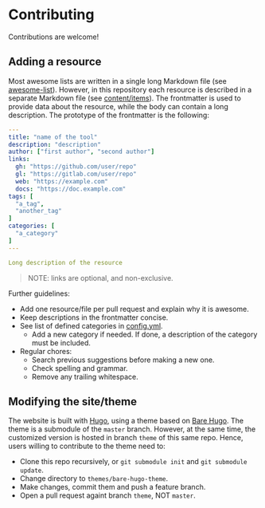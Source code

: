 # Contributing

Contributions are welcome!

## Adding a resource

Most awesome lists are written in a single long Markdown file (see [awesome-list](https://github.com/topics/awesome-list)). However, in this repository each resource is described in a separate Markdown file (see [content/items](../content/items)). The frontmatter is used to provide data about the resource, while the body can contain a long description. The prototype of the frontmatter is the following:

```yml
---
title: "name of the tool"
description: "description"
author: ["first author", "second author"]
links:
  gh: "https://github.com/user/repo"
  gl: "https://gitlab.com/user/repo"
  web: "https://example.com"
  docs: "https://doc.example.com"
tags: [
  "a_tag",
  "another_tag"
]
categories: [
  "a_category"
]
---

Long description of the resource
```

> NOTE: links are optional, and non-exclusive.

Further guidelines:

* Add one resource/file per pull request and explain why it is awesome.
* Keep descriptions in the frontmatter concise.
* See list of defined categories in [config.yml](../config.yml).
  * Add a new category if needed. If done, a description of the category must be included.
* Regular chores:
  * Search previous suggestions before making a new one.
  * Check spelling and grammar.
  * Remove any trailing whitespace.

## Modifying the site/theme

The website is built with [Hugo](https://github.com/gohugoio/hugo), using a theme based on [Bare Hugo](https://github.com/orf/bare-hugo-theme). The theme is a submodule of the `master` branch. However, at the same time, the customized version is hosted in branch `theme` of this same repo. Hence, users willing to contribute to the theme need to:

- Clone this repo recursively, or `git submodule init` and `git submodule update`.
- Change directory to `themes/bare-hugo-theme`.
- Make changes, commit them and push a feature branch.
- Open a pull request againt branch `theme`, NOT `master`.